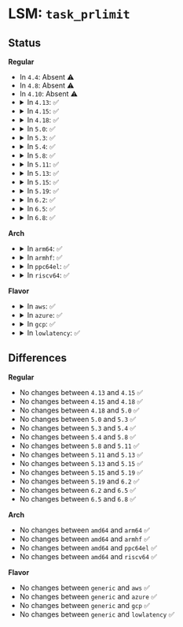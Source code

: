 # LSM: <code>task_prlimit</code>

## Status
<b>Regular</b>
<ul>
<li>
In <code>4.4</code>: Absent ⚠️
</li>
<li>
In <code>4.8</code>: Absent ⚠️
</li>
<li>
In <code>4.10</code>: Absent ⚠️
</li>
<li>
<details>
<summary>In <code>4.13</code>: ✅</summary>

```c
int security_task_prlimit(const struct cred *cred, const struct cred *tcred, unsigned int flags);
```
</details>
</li>
<li>
<details>
<summary>In <code>4.15</code>: ✅</summary>

```c
int security_task_prlimit(const struct cred *cred, const struct cred *tcred, unsigned int flags);
```
</details>
</li>
<li>
<details>
<summary>In <code>4.18</code>: ✅</summary>

```c
int security_task_prlimit(const struct cred *cred, const struct cred *tcred, unsigned int flags);
```
</details>
</li>
<li>
<details>
<summary>In <code>5.0</code>: ✅</summary>

```c
int security_task_prlimit(const struct cred *cred, const struct cred *tcred, unsigned int flags);
```
</details>
</li>
<li>
<details>
<summary>In <code>5.3</code>: ✅</summary>

```c
int security_task_prlimit(const struct cred *cred, const struct cred *tcred, unsigned int flags);
```
</details>
</li>
<li>
<details>
<summary>In <code>5.4</code>: ✅</summary>

```c
int security_task_prlimit(const struct cred *cred, const struct cred *tcred, unsigned int flags);
```
</details>
</li>
<li>
<details>
<summary>In <code>5.8</code>: ✅</summary>

```c
int security_task_prlimit(const struct cred *cred, const struct cred *tcred, unsigned int flags);
```
</details>
</li>
<li>
<details>
<summary>In <code>5.11</code>: ✅</summary>

```c
int security_task_prlimit(const struct cred *cred, const struct cred *tcred, unsigned int flags);
```
</details>
</li>
<li>
<details>
<summary>In <code>5.13</code>: ✅</summary>

```c
int security_task_prlimit(const struct cred *cred, const struct cred *tcred, unsigned int flags);
```
</details>
</li>
<li>
<details>
<summary>In <code>5.15</code>: ✅</summary>

```c
int security_task_prlimit(const struct cred *cred, const struct cred *tcred, unsigned int flags);
```
</details>
</li>
<li>
<details>
<summary>In <code>5.19</code>: ✅</summary>

```c
int security_task_prlimit(const struct cred *cred, const struct cred *tcred, unsigned int flags);
```
</details>
</li>
<li>
<details>
<summary>In <code>6.2</code>: ✅</summary>

```c
int security_task_prlimit(const struct cred *cred, const struct cred *tcred, unsigned int flags);
```
</details>
</li>
<li>
<details>
<summary>In <code>6.5</code>: ✅</summary>

```c
int security_task_prlimit(const struct cred *cred, const struct cred *tcred, unsigned int flags);
```
</details>
</li>
<li>
<details>
<summary>In <code>6.8</code>: ✅</summary>

```c
int security_task_prlimit(const struct cred *cred, const struct cred *tcred, unsigned int flags);
```
</details>
</li>
</ul>
<b>Arch</b>
<ul>
<li>
<details>
<summary>In <code>arm64</code>: ✅</summary>

```c
int security_task_prlimit(const struct cred *cred, const struct cred *tcred, unsigned int flags);
```
</details>
</li>
<li>
<details>
<summary>In <code>armhf</code>: ✅</summary>

```c
int security_task_prlimit(const struct cred *cred, const struct cred *tcred, unsigned int flags);
```
</details>
</li>
<li>
<details>
<summary>In <code>ppc64el</code>: ✅</summary>

```c
int security_task_prlimit(const struct cred *cred, const struct cred *tcred, unsigned int flags);
```
</details>
</li>
<li>
<details>
<summary>In <code>riscv64</code>: ✅</summary>

```c
int security_task_prlimit(const struct cred *cred, const struct cred *tcred, unsigned int flags);
```
</details>
</li>
</ul>
<b>Flavor</b>
<ul>
<li>
<details>
<summary>In <code>aws</code>: ✅</summary>

```c
int security_task_prlimit(const struct cred *cred, const struct cred *tcred, unsigned int flags);
```
</details>
</li>
<li>
<details>
<summary>In <code>azure</code>: ✅</summary>

```c
int security_task_prlimit(const struct cred *cred, const struct cred *tcred, unsigned int flags);
```
</details>
</li>
<li>
<details>
<summary>In <code>gcp</code>: ✅</summary>

```c
int security_task_prlimit(const struct cred *cred, const struct cred *tcred, unsigned int flags);
```
</details>
</li>
<li>
<details>
<summary>In <code>lowlatency</code>: ✅</summary>

```c
int security_task_prlimit(const struct cred *cred, const struct cred *tcred, unsigned int flags);
```
</details>
</li>
</ul>

## Differences
<b>Regular</b>
<ul>
<li>
No changes between <code>4.13</code> and <code>4.15</code> ✅
</li>
<li>
No changes between <code>4.15</code> and <code>4.18</code> ✅
</li>
<li>
No changes between <code>4.18</code> and <code>5.0</code> ✅
</li>
<li>
No changes between <code>5.0</code> and <code>5.3</code> ✅
</li>
<li>
No changes between <code>5.3</code> and <code>5.4</code> ✅
</li>
<li>
No changes between <code>5.4</code> and <code>5.8</code> ✅
</li>
<li>
No changes between <code>5.8</code> and <code>5.11</code> ✅
</li>
<li>
No changes between <code>5.11</code> and <code>5.13</code> ✅
</li>
<li>
No changes between <code>5.13</code> and <code>5.15</code> ✅
</li>
<li>
No changes between <code>5.15</code> and <code>5.19</code> ✅
</li>
<li>
No changes between <code>5.19</code> and <code>6.2</code> ✅
</li>
<li>
No changes between <code>6.2</code> and <code>6.5</code> ✅
</li>
<li>
No changes between <code>6.5</code> and <code>6.8</code> ✅
</li>
</ul>
<b>Arch</b>
<ul>
<li>
No changes between <code>amd64</code> and <code>arm64</code> ✅
</li>
<li>
No changes between <code>amd64</code> and <code>armhf</code> ✅
</li>
<li>
No changes between <code>amd64</code> and <code>ppc64el</code> ✅
</li>
<li>
No changes between <code>amd64</code> and <code>riscv64</code> ✅
</li>
</ul>
<b>Flavor</b>
<ul>
<li>
No changes between <code>generic</code> and <code>aws</code> ✅
</li>
<li>
No changes between <code>generic</code> and <code>azure</code> ✅
</li>
<li>
No changes between <code>generic</code> and <code>gcp</code> ✅
</li>
<li>
No changes between <code>generic</code> and <code>lowlatency</code> ✅
</li>
</ul>
